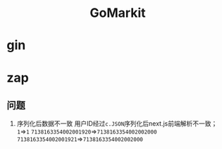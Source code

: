 <center><h1>GoMarkit</h1></center>

# gin

# zap


## 问题

1. 序列化后数据不一致
用户ID经过`c.JSON`序列化后next.js前端解析不一致；
`1`=>`1`
`7138163354002001920`=>`7138163354002002000`
`7138163354002001921`=>`7138163354002002000`

